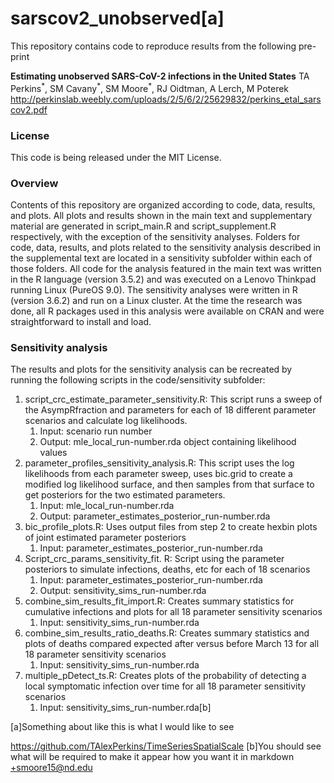 ﻿# sarscov2_unobserved[a]


This repository contains code to reproduce results from the following pre-print


**Estimating unobserved SARS-CoV-2 infections in the United States**
TA Perkins<sup>&#42;</sup>, SM Cavany<sup>&#42;</sup>, SM Moore<sup>&#42;</sup>, RJ Oidtman, A Lerch, M Poterek
http://perkinslab.weebly.com/uploads/2/5/6/2/25629832/perkins_etal_sarscov2.pdf


### License


This code is being released under the MIT License.
### Overview
Contents of this repository are organized according to code, data, results, and plots. All plots and results shown in the main text and supplementary material are generated in script_main.R and script_supplement.R respectively, with the exception of the sensitivity analyses. Folders for code, data, results, and plots related to the sensitivity analysis described in the supplemental text are located in a sensitivity subfolder within each of those folders.
All code for the analysis featured in the main text was written in the R language (version 3.5.2) and was executed on a Lenovo Thinkpad running Linux (PureOS 9.0). The sensitivity analyses were written in R (version 3.6.2) and run on a Linux cluster. At the time the research was done, all R packages used in this analysis were available on CRAN and were straightforward to install and load.
### Sensitivity analysis
The results and plots for the sensitivity analysis can be recreated by running the following scripts in the code/sensitivity subfolder:
1. script_crc_estimate_parameter_sensitivity.R: This script runs a sweep of the AsympRfraction and parameters for each of 18 different parameter scenarios and calculate log likelihoods.
   1. Input: scenario run number
   2. Output: mle_local_run-number.rda object containing likelihood values
2. parameter_profiles_sensitivity_analysis.R: This script uses the log likelihoods from each parameter sweep, uses bic.grid to create a modified log likelihood surface, and then samples from that surface to get posteriors for the two estimated parameters.
   1. Input: mle_local_run-number.rda
   2. Output: parameter_estimates_posterior_run-number.rda
3. bic_profile_plots.R: Uses output files from step 2 to create hexbin plots of joint estimated parameter posteriors
   1. Input: parameter_estimates_posterior_run-number.rda
4. Script_crc_params_sensitivity_fit. R: Script using the parameter posteriors to simulate infections, deaths, etc for each of 18 scenarios
   1. Input: parameter_estimates_posterior_run-number.rda
   2. Output: sensitivity_sims_run-number.rda
5. combine_sim_results_fit_import.R: Creates summary statistics for cumulative infections and plots for all 18 parameter sensitivity scenarios
   1. Input: sensitivity_sims_run-number.rda
6. combine_sim_results_ratio_deaths.R: Creates summary statistics and plots of deaths compared expected after versus before March 13 for all 18 parameter sensitivity scenarios
   1. Input: sensitivity_sims_run-number.rda
7. multiple_pDetect_ts.R: Creates plots of the probability of detecting a local symptomatic infection over time for all 18 parameter sensitivity scenarios
   1. Input: sensitivity_sims_run-number.rda[b]






[a]Something about like this is what I would like to see


https://github.com/TAlexPerkins/TimeSeriesSpatialScale
[b]You should see what will be required to make it appear how you want it in markdown +smoore15@nd.edu